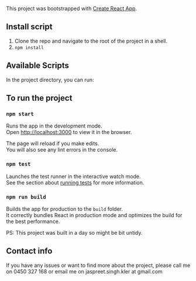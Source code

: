 This project was bootstrapped with [Create React App](https://github.com/facebook/create-react-app).

## Install script
1. Clone the repo and navigate to the root of the project in a shell.
2. `npm install`

## Available Scripts

In the project directory, you can run:

## To run the project
### `npm start`

Runs the app in the development mode.<br>
Open [http://localhost:3000](http://localhost:3000) to view it in the browser.

The page will reload if you make edits.<br>
You will also see any lint errors in the console.

### `npm test`

Launches the test runner in the interactive watch mode.<br>
See the section about [running tests](https://facebook.github.io/create-react-app/docs/running-tests) for more information.

### `npm run build`

Builds the app for production to the `build` folder.<br>
It correctly bundles React in production mode and optimizes the build for the best performance.

PS: This project was built in a day so might be bit untidy.

## Contact info
If you have any issues or want to find more about the project, please call me on 0450 327 168 or email me on jaspreet.singh.kler at gmail.com 

